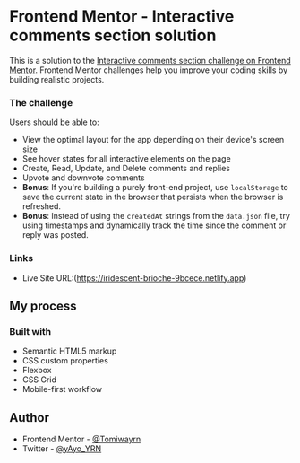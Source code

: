 # Frontend Mentor - Interactive comments section solution

This is a solution to the [Interactive comments section challenge on Frontend Mentor](https://www.frontendmentor.io/challenges/interactive-comments-section-iG1RugEG9). Frontend Mentor challenges help you improve your coding skills by building realistic projects. 


### The challenge

Users should be able to:

- View the optimal layout for the app depending on their device's screen size
- See hover states for all interactive elements on the page
- Create, Read, Update, and Delete comments and replies
- Upvote and downvote comments
- **Bonus**: If you're building a purely front-end project, use `localStorage` to save the current state in the browser that persists when the browser is refreshed.
- **Bonus**: Instead of using the `createdAt` strings from the `data.json` file, try using timestamps and dynamically track the time since the comment or reply was posted.



### Links

- Live Site URL:(https://iridescent-brioche-9bcece.netlify.app)

## My process

### Built with

- Semantic HTML5 markup
- CSS custom properties
- Flexbox
- CSS Grid
- Mobile-first workflow

## Author


- Frontend Mentor - [@Tomiwayrn](https://www.frontendmentor.io/profile/Tomiwayrn)
- Twitter - [@yAyo_YRN](https://www.twitter.com/Ayo_YRN)
